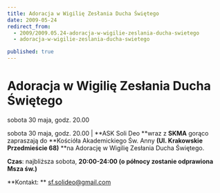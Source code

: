 ```yaml
---
title: Adoracja w Wigilię Zesłania Ducha Świętego
date: 2009-05-24
redirect_from: 
  - 2009/2009.05.24-adoracja-w-wigilie-zeslania-ducha-swietego
  - adoracja-w-wigilie-zeslania-ducha-swietego

published: true
---
```




# Adoracja w Wigilię Zesłania Ducha Świętego

<time>sobota 30 maja, godz. 20.00</time>

sobota 30 maja, godz. 20.00 | 
**ASK Soli Deo&nbsp;**wraz z&nbsp;**SKMA** gorąco zapraszają do **Kościóła Akademickiego Św. Anny 
**(Ul. Krakowskie Przedmieście 68)** **na Adorację w Wigilię Zesłania Ducha Świętego.


**Czas**: najbliższa sobota, **20:00-24:00 (o północy zostanie odprawiona Msza św.)**



**Kontakt: **&nbsp;sf.solideo@gmail.com




&nbsp;


<!--CONTENT FROM OLD SERVER (jos before 2013): sobota 30 maja, godz. 20.00 | 
**ASK Soli Deo&nbsp;**wraz z&nbsp;**SKMA** gorąco zapraszają do **Kościóła Akademickiego Św. Anny 
**(Ul. Krakowskie Przedmieście 68)** **na Adorację w Wigilię Zesłania Ducha Świętego.




**Czas**: najbliższa sobota, **20:00-24:00 (o północy zostanie odprawiona Msza św.)**



**Kontakt: **&nbsp;sf.solideo@gmail.com






&nbsp;

-->

<!--{{json:{"created_date":"2009-05-24 15:39:49","publish_down":"0000-00-00 00:00:00","id":"765"}}}-->